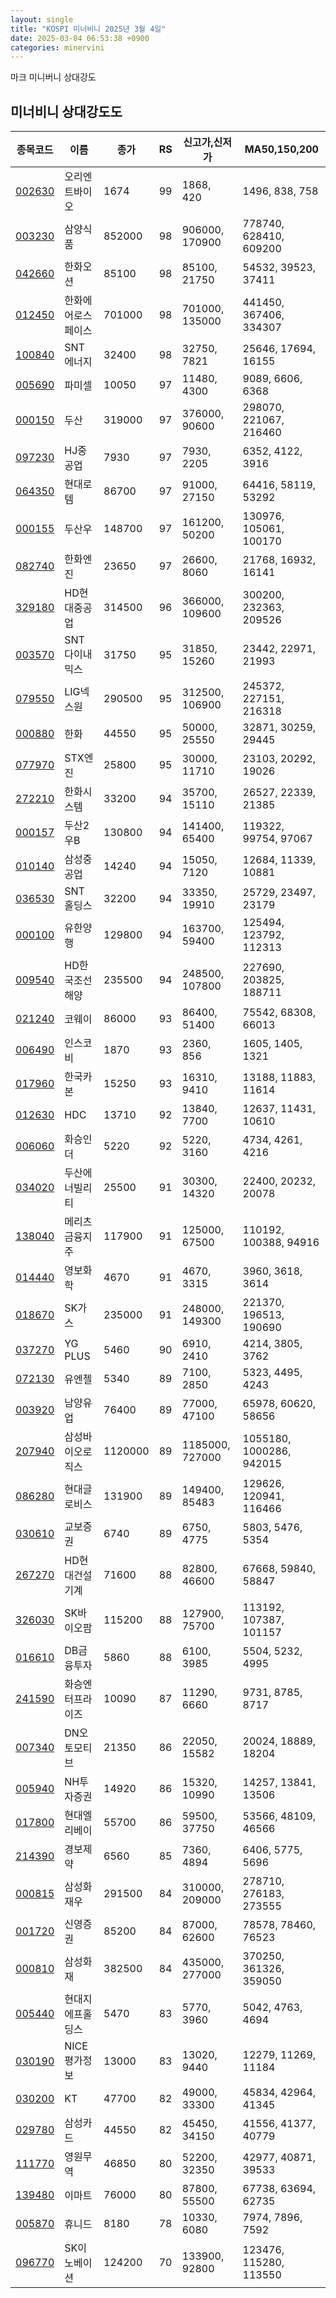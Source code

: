 ```yaml
---
layout: single
title: "KOSPI 미너비니 2025년 3월 4일"
date: 2025-03-04 06:53:38 +0900
categories: minervini
---
```

마크 미니버니 상대강도

## 미너비니 상대강도도

|종목코드|이름|종가|RS|신고가,신저가|MA50,150,200|
|------|---|---|--|---------|------------|
|[002630](https://finance.daum.net/quotes/A002630)|오리엔트바이오|1674|99|1868, 420|1496, 838, 758|
|[003230](https://finance.daum.net/quotes/A003230)|삼양식품|852000|98|906000, 170900|778740, 628410, 609200|
|[042660](https://finance.daum.net/quotes/A042660)|한화오션|85100|98|85100, 21750|54532, 39523, 37411|
|[012450](https://finance.daum.net/quotes/A012450)|한화에어로스페이스|701000|98|701000, 135000|441450, 367406, 334307|
|[100840](https://finance.daum.net/quotes/A100840)|SNT에너지|32400|98|32750, 7821|25646, 17694, 16155|
|[005690](https://finance.daum.net/quotes/A005690)|파미셀|10050|97|11480, 4300|9089, 6606, 6368|
|[000150](https://finance.daum.net/quotes/A000150)|두산|319000|97|376000, 90600|298070, 221067, 216460|
|[097230](https://finance.daum.net/quotes/A097230)|HJ중공업|7930|97|7930, 2205|6352, 4122, 3916|
|[064350](https://finance.daum.net/quotes/A064350)|현대로템|86700|97|91000, 27150|64416, 58119, 53292|
|[000155](https://finance.daum.net/quotes/A000155)|두산우|148700|97|161200, 50200|130976, 105061, 100170|
|[082740](https://finance.daum.net/quotes/A082740)|한화엔진|23650|97|26600, 8060|21768, 16932, 16141|
|[329180](https://finance.daum.net/quotes/A329180)|HD현대중공업|314500|96|366000, 109600|300200, 232363, 209526|
|[003570](https://finance.daum.net/quotes/A003570)|SNT다이내믹스|31750|95|31850, 15260|23442, 22971, 21993|
|[079550](https://finance.daum.net/quotes/A079550)|LIG넥스원|290500|95|312500, 106900|245372, 227151, 216318|
|[000880](https://finance.daum.net/quotes/A000880)|한화|44550|95|50000, 25550|32871, 30259, 29445|
|[077970](https://finance.daum.net/quotes/A077970)|STX엔진|25800|95|30000, 11710|23103, 20292, 19026|
|[272210](https://finance.daum.net/quotes/A272210)|한화시스템|33200|94|35700, 15110|26527, 22339, 21385|
|[000157](https://finance.daum.net/quotes/A000157)|두산2우B|130800|94|141400, 65400|119322, 99754, 97067|
|[010140](https://finance.daum.net/quotes/A010140)|삼성중공업|14240|94|15050, 7120|12684, 11339, 10881|
|[036530](https://finance.daum.net/quotes/A036530)|SNT홀딩스|32200|94|33350, 19910|25729, 23497, 23179|
|[000100](https://finance.daum.net/quotes/A000100)|유한양행|129800|94|163700, 59400|125494, 123792, 112313|
|[009540](https://finance.daum.net/quotes/A009540)|HD한국조선해양|235500|94|248500, 107800|227690, 203825, 188711|
|[021240](https://finance.daum.net/quotes/A021240)|코웨이|86000|93|86400, 51400|75542, 68308, 66013|
|[006490](https://finance.daum.net/quotes/A006490)|인스코비|1870|93|2360, 856|1605, 1405, 1321|
|[017960](https://finance.daum.net/quotes/A017960)|한국카본|15250|93|16310, 9410|13188, 11883, 11614|
|[012630](https://finance.daum.net/quotes/A012630)|HDC|13710|92|13840, 7700|12637, 11431, 10610|
|[006060](https://finance.daum.net/quotes/A006060)|화승인더|5220|92|5220, 3160|4734, 4261, 4216|
|[034020](https://finance.daum.net/quotes/A034020)|두산에너빌리티|25500|91|30300, 14320|22400, 20232, 20078|
|[138040](https://finance.daum.net/quotes/A138040)|메리츠금융지주|117900|91|125000, 67500|110192, 100388, 94916|
|[014440](https://finance.daum.net/quotes/A014440)|영보화학|4670|91|4670, 3315|3960, 3618, 3614|
|[018670](https://finance.daum.net/quotes/A018670)|SK가스|235000|91|248000, 149300|221370, 196513, 190690|
|[037270](https://finance.daum.net/quotes/A037270)|YG PLUS|5460|90|6910, 2410|4214, 3805, 3762|
|[072130](https://finance.daum.net/quotes/A072130)|유엔젤|5340|89|7100, 2850|5323, 4495, 4243|
|[003920](https://finance.daum.net/quotes/A003920)|남양유업|76400|89|77000, 47100|65978, 60620, 58656|
|[207940](https://finance.daum.net/quotes/A207940)|삼성바이오로직스|1120000|89|1185000, 727000|1055180, 1000286, 942015|
|[086280](https://finance.daum.net/quotes/A086280)|현대글로비스|131900|89|149400, 85483|129626, 120941, 116466|
|[030610](https://finance.daum.net/quotes/A030610)|교보증권|6740|89|6750, 4775|5803, 5476, 5354|
|[267270](https://finance.daum.net/quotes/A267270)|HD현대건설기계|71600|88|82800, 46600|67668, 59840, 58847|
|[326030](https://finance.daum.net/quotes/A326030)|SK바이오팜|115200|88|127900, 75700|113192, 107387, 101157|
|[016610](https://finance.daum.net/quotes/A016610)|DB금융투자|5860|88|6100, 3985|5504, 5232, 4995|
|[241590](https://finance.daum.net/quotes/A241590)|화승엔터프라이즈|10090|87|11290, 6660|9731, 8785, 8717|
|[007340](https://finance.daum.net/quotes/A007340)|DN오토모티브|21350|86|22050, 15582|20024, 18889, 18204|
|[005940](https://finance.daum.net/quotes/A005940)|NH투자증권|14920|86|15320, 10990|14257, 13841, 13506|
|[017800](https://finance.daum.net/quotes/A017800)|현대엘리베이|55700|86|59500, 37750|53566, 48109, 46566|
|[214390](https://finance.daum.net/quotes/A214390)|경보제약|6560|85|7360, 4894|6406, 5775, 5696|
|[000815](https://finance.daum.net/quotes/A000815)|삼성화재우|291500|84|310000, 209000|278710, 276183, 273555|
|[001720](https://finance.daum.net/quotes/A001720)|신영증권|85200|84|87000, 62600|78578, 78460, 76523|
|[000810](https://finance.daum.net/quotes/A000810)|삼성화재|382500|84|435000, 277000|370250, 361326, 359050|
|[005440](https://finance.daum.net/quotes/A005440)|현대지에프홀딩스|5470|83|5770, 3960|5042, 4763, 4694|
|[030190](https://finance.daum.net/quotes/A030190)|NICE평가정보|13000|83|13020, 9440|12279, 11269, 11184|
|[030200](https://finance.daum.net/quotes/A030200)|KT|47700|82|49000, 33300|45834, 42964, 41345|
|[029780](https://finance.daum.net/quotes/A029780)|삼성카드|44550|82|45450, 34150|41556, 41377, 40779|
|[111770](https://finance.daum.net/quotes/A111770)|영원무역|46850|80|52200, 32350|42977, 40871, 39533|
|[139480](https://finance.daum.net/quotes/A139480)|이마트|76000|80|87800, 55500|67738, 63694, 62735|
|[005870](https://finance.daum.net/quotes/A005870)|휴니드|8180|78|10330, 6080|7974, 7896, 7592|
|[096770](https://finance.daum.net/quotes/A096770)|SK이노베이션|124200|70|133900, 92800|123476, 115280, 113550|


